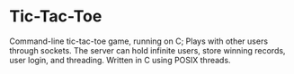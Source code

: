 # Tic-Tac-Toe

Command-line tic-tac-toe game, running on C; Plays with other users through sockets. The server can hold infinite users, store winning records, user login, and threading. Written in C using POSIX threads.


